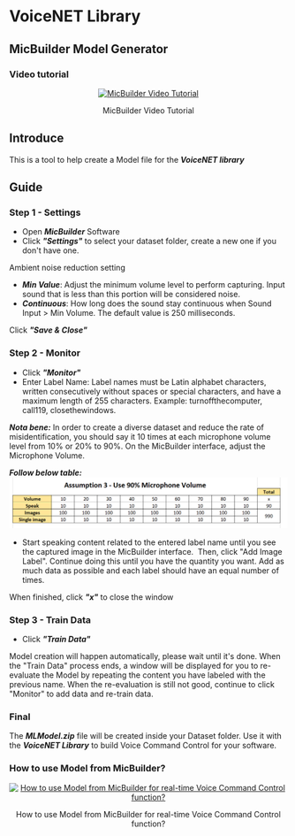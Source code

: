 # VoiceNET Library
## MicBuilder Model Generator
### Video tutorial ###
<div align="center">

[![MicBuilder Video Tutorial](https://img.youtube.com/vi/4YJ2BpDv_FI/0.jpg)](https://www.youtube.com/watch?v=4YJ2BpDv_FI)

MicBuilder Video Tutorial

</div>

## Introduce
This is a tool to help create a Model file for the ***VoiceNET library***
## Guide
### Step 1 - Settings
- Open ***MicBuilder*** Software
- Click ***"Settings"*** to select your dataset folder, create a new one if you don't have one.

Ambient noise reduction setting

- ***Min Value***: Adjust the minimum volume level to perform capturing. Input sound that is less than this portion will be considered noise.
- ***Continuous***: How long does the sound stay continuous when Sound Input > Min Volume. The default value is 250 milliseconds.

Click ***"Save & Close"***

### Step 2 - Monitor
- Click ***"Monitor"***
- Enter Label Name: Label names must be Latin alphabet characters, written  consecutively without spaces or special characters, and  have a maximum length of 255 characters.  Example: turnoffthecomputer, call119, closethewindows.

***Nota bene:*** In order to create a diverse dataset and reduce the rate of misidentification, you should say it 10 times at each microphone volume level from 10% or 20% to 90%. On the MicBuilder interface, adjust the Microphone Volume.

***Follow below table:***
![](https://raw.githubusercontent.com/nhannt201/VoiceNET.Library/gh-pages/note.png)

- Start speaking content related to the entered label name until you see the captured image in the MicBuilder interface.  Then, click "Add Image Label". Continue doing this until you have the quantity you want. Add as much data as possible and each label should have an equal number of times.

When finished, click ***"x"*** to close the window

### Step 3 - Train Data
- Click ***"Train Data"***

Model creation will happen automatically, please wait until it's done. When the "Train Data" process ends, a window will be displayed for you to re-evaluate the Model by repeating the content you have labeled with the previous name. When the re-evaluation is still not good, continue to click "Monitor" to add data and re-train data.

### Final

The ***MLModel.zip*** file will be created inside your Dataset folder. Use it with the ***VoiceNET Library*** to build Voice Command Control for your software.

### How to use Model from MicBuilder? ###
<div align="center">

[![How to use Model from MicBuilder for real-time Voice Command Control function?](https://img.youtube.com/vi/0Yr47TZQ8FI/0.jpg)](https://www.youtube.com/watch?v=0Yr47TZQ8FI)

How to use Model from MicBuilder for real-time Voice Command Control function?

</div>
